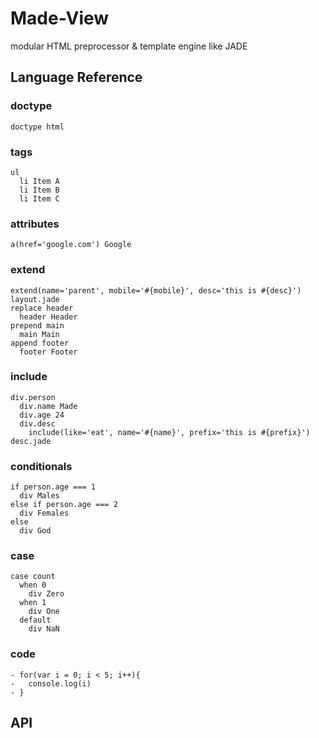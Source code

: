 # Made-View

modular HTML preprocessor & template engine like JADE

## Language Reference
### doctype
```
doctype html
```
### tags
``` jade
ul
  li Item A
  li Item B
  li Item C
```
### attributes
``` jade
a(href='google.com') Google
```
### extend
``` jade
extend(name='parent', mobile='#{mobile}', desc='this is #{desc}') layout.jade
replace header
  header Header
prepend main
  main Main
append footer
  footer Footer
```
### include
``` jade
div.person
  div.name Made
  div.age 24
  div.desc
    include(like='eat', name='#{name}', prefix='this is #{prefix}') desc.jade
```
### conditionals
``` jade
if person.age === 1
  div Males
else if person.age === 2
  div Females
else
  div God
```

### case
``` jade
case count
  when 0
    div Zero
  when 1
    div One
  default
    div NaN
```
### code
``` jade
- for(var i = 0; i < 5; i++){
-   console.log(i)
- }
```

## API










